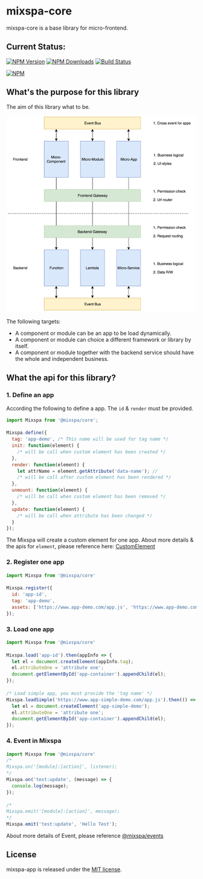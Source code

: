 # mixspa-core
mixspa-core is a base library for micro-frontend.

## Current Status:

[![NPM Version](https://img.shields.io/npm/v/@mixspa/core.svg)](https://npmjs.org/package/@mixspa/core)
[![NPM Downloads](https://img.shields.io/npm/dm/@mixspa/core.svg)](https://npmjs.org/package/@mixspa/core)
[![Build Status](https://circleci.com/gh/mixspa/mixspa-core.svg?style=svg)](https://circleci.com/gh/mixspa/mixspa-core)

[![NPM](https://nodei.co/npm/@mixspa/core.png?downloads=true&downloadRank=true&stars=true)](https://nodei.co/npm/@mixspa/core/)

## What's the purpose for this library

The aim of this library what to be.

![Architecture Micro-Web](./doc/micro-web.png)

The following targets:
* A component or module can be an app to be load dynamically.
* A component or module can choice a different framework or library by itself.
* A component or module together with the backend service should have the whole and independent business.


## What the api for this library?

### 1. Define an app

According the following to define a app. The `id` & `render` must be provided.

```js
import Mixspa from '@mixspa/core';

Mixspa.define({
  tag: 'app-demo', /* This name will be used for tag name */
  init: function(element) {
    /* will be call when custom element has been created */
  },
  render: function(element) {
    let attrName = element.getAttribute('data-name'); //
    /* will be call after custom element has been rendered */
  },
  unmount: function(element) {
    /* will be call when custom element has been removed */
  },
  update: function(element) {
    /* will be call when attribute has been changed */
  }
});
```

The Mixspa will create a custom element for one app.
About more details & the apis for `element`, please reference here:
[CustomElement](https://developer.mozilla.org/en-US/docs/Web/API/CustomElementRegistry)

### 2. Register one app

```js
import Mixspa from '@mixspa/core'

Mixspa.register({
  id: 'app-id',
  tag: 'app-demo',
  assets: ['https://www.app-demo.com/app.js', 'https://www.app-demo.com/app.css']
});
```

### 3. Load one app

```js
import Mixspa from '@mixspa/core'

Mixspa.load('app-id').then(appInfo => {
  let el = document.createElement(appInfo.tag);
  el.attributeOne = 'attribute one';
  document.getElementById('app-container').appendChild(el);
});

/* Load simple app, you must provide the 'tag name' */
Mixspa.loadSimple('https://www.app-simple-demo.com/app.js').then(() => {
  let el = document.createElement('app-simple-demo');
  el.attributeOne = 'attribute one';
  document.getElementById('app-container').appendChild(el);
});
```

### 4. Event in Mixspa

```js
import Mixspa from '@mixspa/core'
/*
Mixspa.on('[module]:[action]', listener);
*/
Mixspa.on('test:update', (message) => {
  console.log(message);
});

/*
Mixspa.emit('[module]:[action]', message);
*/
Mixspa.emit('test:update', 'Hello Test');
```

About more details of Event, please reference [@mixspa/events](https://www.npmjs.com/package/@mixspa/events)


## License

mixspa-app is released under the [MIT license](https://github.com/mixspa/mixspa-core/blob/master/LICENSE).
